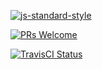 [![js-standard-style](https://img.shields.io/badge/code%20style-airbnb-brightgreen.svg?style=flat-square)](https://github.com/ngdeployio/ngdeploy)

[![PRs Welcome](https://img.shields.io/badge/PRs-welcome-brightgreen.svg?style=flat-square)](http://makeapullrequest.com)

[![TravisCI Status](https://travis-ci.org/NGDeployio/ngDeploy.svg)](https://travis-ci.org/NGDeployio)
